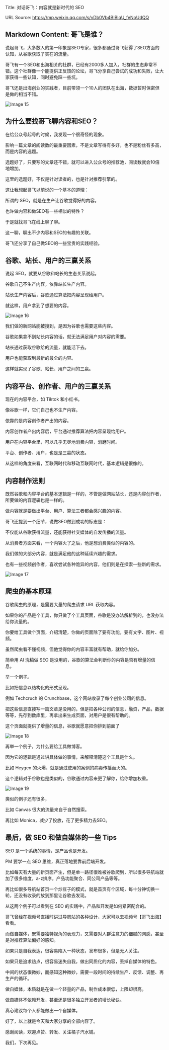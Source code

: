 Title: 对话哥飞：内容就是新时代的 SEO

URL Source: https://mp.weixin.qq.com/s/vDb0Vb4BIBlqU_feNoUdQQ

Markdown Content:
哥飞是谁？
-----

说起哥飞，大多数人的第一印象是SEO专家，很多都通过哥飞获得了SEO方面的认知，从谷歌获取了实在的流量。

哥飞有一个SEO和出海相关的社群，已经有2000多人加入，社群的生态非常不错。这个社群像一个能提供正反馈的论坛，哥飞分享自己尝试的成功和失败，让大家获得一些认知，同时避免踩一些坑。

哥飞还是出海创业的实践者，目前带领一个10人的团队在出海，数据暂时保密但是做的相当不错。

![Image 15](https://mmbiz.qpic.cn/mmbiz_jpg/byNSHXBoYpd9uKNicTy5FCu83D3QbFvEY7jDVyZvtia0dicic7rCFrib8Fic3Q4OWF7qNuXvFv4g9x3HALTAX4IVNVjQ/640?wx_fmt=other&from=appmsg)

为什么要找哥飞聊内容和SEO？
---------------

在给公众号起号的时候，我发现一个很奇怪的现象。

影响一篇文章的阅读数的最重要因素，不是文章写得有多好，也不是粉丝有多高，而是内容的选题。

选题好了，只要写的文章还不错，就可以进入公众号的推荐池，阅读数就会10倍地增加。

这里的选题好，不仅是针对读者的，也是针对推荐引擎的。

这让我想起哥飞以前说的一个基本的道理：

所谓的 SEO，就是在生产让谷歌觉得好的内容。

也许做内容和做SEO有一些相似的特性？

于是就找哥飞在线上聊了聊。

这一聊，聊出不少内容和SEO的有趣的关联。

哥飞还分享了自己做SEO的一些宝贵的实践经验。

谷歌、站长、用户的三赢关系
-------------

说起 SEO，就要从谷歌和站长的生态关系说起。

谷歌自己不生产内容，依靠站长生产内容。

站长生产内容后，谷歌通过算法把内容呈现给用户。

就这样，用户拿到了想要的内容。

![Image 16](https://mmbiz.qpic.cn/mmbiz_jpg/byNSHXBoYpd9uKNicTy5FCu83D3QbFvEYQBWOGgvUUBQzLsnE50KIOGNPfW02UouSuvegkt5nE2apx7jiacvmic5A/640?wx_fmt=other&from=appmsg)

我们做的新网站能被搜到，是因为谷歌也需要这些内容。

谷歌如果拿不到站长内容的话，就无法满足用户对内容的需要。

站长通过获取谷歌给的流量，就能活下去。

用户也能获取到最新的最全的内容。

这样就实现了谷歌、站长、用户之间的三赢。

内容平台、创作者、用户的三赢关系
----------------

现在的内容平台，如 Tiktok 和小红书。

像谷歌一样，它们自己也不生产内容。

依靠的是内容创作者产出的内容。

内容创作者产出内容后，平台通过推荐算法把内容呈现给用户。

用户在内容平台里，可以几乎无尽地消费内容，消磨时间。

平台、创作者、用户，也是是三赢的状态。

从这样的角度来看，互联网时代和移动互联网时代，基本逻辑是很像的。

内容制作法则
------

既然谷歌和内容平台的基本逻辑是一样的，不管是做网站站长，还是内容创作者，所要做的内容逻辑也是一样的。

做内容就是要做出平台、用户、算法三者都会感兴趣的内容。

哥飞还提到一个细节，说做SEO做到成功的标志是：

不仅能从谷歌获得流量，还能获得社交媒体的自发传播的流量。

从消费者方面来看，一个内容火了之后，他是想消费类似的内容的。

我们做的大部分内容，就是满足他的这种延续兴趣的需求。

也有一些视频创作者，喜欢尝试各种诡异的内容，他们则是在探索一些新的需求。

![Image 17](https://mmbiz.qpic.cn/mmbiz_jpg/byNSHXBoYpd9uKNicTy5FCu83D3QbFvEYnd6HshUicNrD6Veaz0HhTQjsYk2FcfBcibwXhYiadxhVpvk2uUe1dRo2w/640?wx_fmt=other&from=appmsg)

爬虫的基本原理
-------

谷歌爬虫的原理，是需要大量的爬虫请求 URL 获取内容。

如果你的产品是个工具，你只做了个工具页面，谷歌是没办法解析到的，也没办法给你流量的。

你要给工具做个页面，介绍清楚，你做的页面除了要有功能，要有文字、图片、视频。

虽然爬虫看不懂视频，但他觉得你的内容丰富就有帮助，就给你加分。

简单用 AI 洗稿做 SEO 是没用的，谷歌的算法会判断你的内容是否有增量的信息。

举一个例子。

比如把信息以结构化的形式呈现。

例如 Techcruch 的 Crunchbase，这个网站收录了每个创业公司的信息。

把这些信息直接写一篇文章是没用的，但是把各种公司的信息，融资，产品，数据等等，先存到数库里，再拿出来生成页面，对用户是很有帮助的。

这个页面就提供了增量的信息，谷歌就愿意把你排到前面了

![Image 18](https://mmbiz.qpic.cn/mmbiz_jpg/byNSHXBoYpd9uKNicTy5FCu83D3QbFvEYfVhlhFAUN1EFRfb77iaFULt1Ks3uFLviauiaRR8d2WNiaSwSAHYEWEfWWw/640?wx_fmt=other&from=appmsg)

再举一个例子，为什么要给工具做博客。

因为它的逻辑是通过讲具体做的事情，来解释清楚这个工具是什么。

比如 Heygen 的火爆，就是通过使用的案例的病毒传播而火的。

这个逻辑对于谷歌也是类似的，谷歌通过内容来更了解你，给你增加权重。

![Image 19](https://mmbiz.qpic.cn/mmbiz_jpg/byNSHXBoYpd9uKNicTy5FCu83D3QbFvEYoOJIHGDVjX4W0Iiak8nviafg3kl2pnicH95ZZMz6QZ6TSqdHC2c9lQmZg/640?wx_fmt=other&from=appmsg)

类似的例子还有很多，

比如 Canvas 很大的流量来自于自然搜索。

再比如 Monica，减少了投放，花了更多精力去SEO。

最后，做 SEO 和做自媒体的一些 Tips
----------------------

SEO 是一个系统的事情，是产品也是开发。

PM 要学一点 SEO 思维，真正落地要靠前后端开发。

比如每天有大量的新页面产生，但是单一路径很难被谷歌爬到，所以很多导航站就加了很多维度，a-z排序，产品功能聚合、同公司产品等等。

再比如很多导航站首页一个炒豆子的模式，就是首页有个区域，每十分钟切换一轮，还没有收录的放到那里让谷歌去发现。

从这两个例子可以看到在 SEO 的实践中，产品和开发是如何紧密配合的。

哥飞曾经在视频号直播时讲过导航站的各种设计，大家可以去视频号【哥飞出海】看看。

而做自媒体，既需要独特视角的表现力，又需要对人群注意力的细腻的网感，甚至是对推荐算法偏好的感知。

如果只是自我表达，很容易陷入一种状态，发布很多，但是无人关注。

如果只是追求热点，很容易迷失自我，做出同质化的内容，丢掉自媒体的特色。

中间的状态很微妙，而感知这种微妙，需要一段时间的持续生产、反馈、调整、再生产的循环。

做自媒体，本质就是在做一个轻量的产品，制作成本很低，上限却很高。

做自媒体不依赖开发，甚至还是很多独立开发者的增长秘诀。

真心建议每个人都能做出一个自媒体。

好了，以上就是今天和大家分享的全部内容了。

感谢阅读，欢迎点赞、转发、关注橘子汽水铺。

我们，下次再见。
